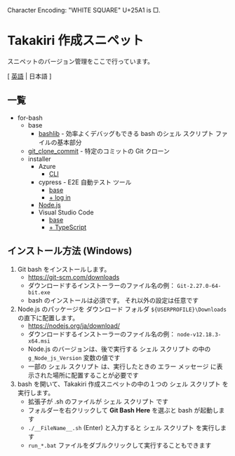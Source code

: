 ﻿Character Encoding: "WHITE SQUARE" U+25A1 is □.

# Takakiri 作成スニペット

スニペットのバージョン管理をここで行っています。

[ [英語](README.md) | 日本語 ]


## 一覧

- for-bash
	- base
		- [bashlib](for-bash/base/bashlib/Example_without_inc.sh) - 効率よくデバッグもできる bash のシェル スクリプト ファイルの基本部分
	- [git_clone_commit](for-bash/git_clone_commit/git_clone_commit.sh) - 特定のコミットの Git クローン
	- installer
		- Azure
			- [CLI](for-bash/installer/Azure/CLI/scripts.sh)
		- cypress - E2E 自動テスト ツール
			- [base](for-bash/installer/cypress/base/scripts.sh)
			- [+ log in](for-bash/installer/cypress/login/scripts.sh)
		- [Node.js](for-bash/installer/Node_js/scripts.sh)
		- Visual Studio Code
			- [base](for-bash/installer/VisualStudioCode/base/install_VisualStudioCode.sh)
			- [+ TypeScript](for-bash/installer/VisualStudioCode/TypeScript/install_TypeScript_VSCode.sh)


## インストール方法 (Windows)

1. Git bash をインストールします。
    - https://git-scm.com/downloads
	- ダウンロードするインストーラーのファイル名の例： `Git-2.27.0-64-bit.exe`
	- bash のインストールは必須です。 それ以外の設定は任意です
2. Node.js のパッケージを ダウンロード フォルダ `${USERPROFILE}\Downloads` の直下に配置します。
	- https://nodejs.org/ja/download/
	- ダウンロードするインストーラーのファイル名の例： `node-v12.18.3-x64.msi`
	- Node.js のバージョンは、後で実行する シェル スクリプト の中の `g_Node_js_Version` 変数の値です
	- 一部の シェル スクリプト は、実行したときの エラー メッセージ に表示された場所に配置することが必要です
3. bash を開いて、Takakiri 作成スニペットの中の１つの シェル スクリプト を実行します。
	- 拡張子が .sh のファイルが シェル スクリプト です
	- フォルダーを右クリックして **Git Bash Here** を選ぶと bash が起動します
	- `./__FileName__.sh` (Enter) と入力すると シェル スクリプト を実行します
	- `run_*.bat` ファイルをダブルクリックして実行することもできます
